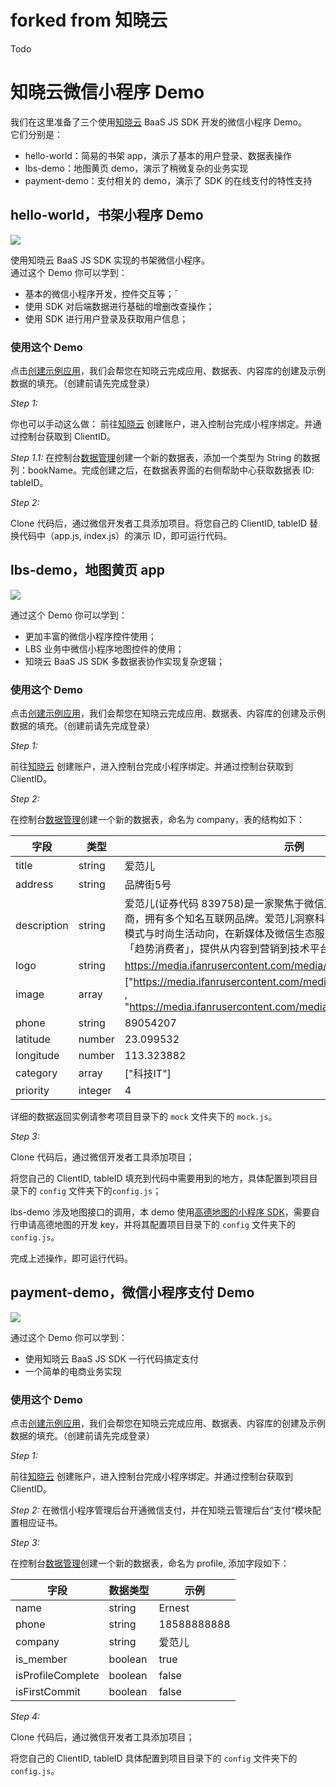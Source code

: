 # forked from 知晓云 
Todo

# 知晓云微信小程序 Demo

我们在这里准备了三个使用[知晓云](https://cloud.minapp.com) BaaS JS SDK 开发的微信小程序 Demo。  
它们分别是：

- hello-world：简易的书架 app，演示了基本的用户登录、数据表操作
- lbs-demo：地图黄页 demo，演示了稍微复杂的业务实现
- payment-demo：支付相关的 demo，演示了 SDK 的在线支付的特性支持


## hello-world，书架小程序 Demo

![](assets/hello-world.png)

使用知晓云 BaaS JS SDK 实现的书架微信小程序。  
通过这个 Demo 你可以学到：

- 基本的微信小程序开发，控件交互等；¯
- 使用 SDK 对后端数据进行基础的增删改查操作；
- 使用 SDK 进行用户登录及获取用户信息；


### 使用这个 Demo

点击<a href="https://cloud.minapp.com/dashboard/?demo=bookshelf-demo" target="_blank">创建示例应用</a>，我们会帮您在知晓云完成应用、数据表、内容库的创建及示例数据的填充。（创建前请先完成登录）

*Step 1:*

你也可以手动这么做：
前往[知晓云](https://cloud.minapp.com) 创建账户，进入控制台完成小程序绑定。并通过控制台获取到 ClientID。

*Step 1.1:*
在控制台[数据管理](https://cloud.minapp.com/hydrogen/flex/schema/)创建一个新的数据表，添加一个类型为 String 的数据列：bookName。完成创建之后，在数据表界面的右侧帮助中心获取数据表 ID: tableID。

*Step 2:*

Clone 代码后，通过微信开发者工具添加项目。将您自己的 ClientID, tableID 替换代码中（app.js, index.js）的演示 ID，即可运行代码。

## lbs-demo，地图黄页 app

![](assets/lbs-demo.png)

通过这个 Demo 你可以学到：

- 更加丰富的微信小程序控件使用；
- LBS 业务中微信小程序地图控件的使用；
- 知晓云 BaaS JS SDK 多数据表协作实现复杂逻辑；


### 使用这个 Demo

点击<a href="https://cloud.minapp.com/dashboard/?demo=lbs-demo" target="_blank">创建示例应用</a>，我们会帮您在知晓云完成应用、数据表、内容库的创建及示例数据的填充。（创建前请先完成登录）

*Step 1:*

前往[知晓云](https://cloud.minapp.com) 创建账户，进入控制台完成小程序绑定。并通过控制台获取到 ClientID。

*Step 2:*

在控制台[数据管理](https://cloud.minapp.com/hydrogen/flex/schema/)创建一个新的数据表，命名为 company，表的结构如下：

字段 | 类型 | 示例
--- | --- | ---
title | string | 爱范儿
address | string | 品牌街5号
description | string | 爱范儿(证券代码 839758)是一家聚焦于微信及移动互联网生态的 综合服务商，拥有多个知名互联网品牌。爱范儿洞察科技及互联网趋势，关注新消费模式与时尚生活动向，在新媒体及微信生态服务领域深度布局，连接海量「趋势消费者」，提供从内容到营销到技术平台的一体化微信生态解决方案
logo | string | https://media.ifanrusercontent.com/media/tit/atGxbqTGjzYkQOER.jpgd
image | array | ["https://media.ifanrusercontent.com/media/tit/TyjAFWdpYzvklnEn.jpg" , "https://media.ifanrusercontent.com/media/tit/OnKDjKhqzlXDzoFu.jpg"]
phone | string | 89054207
latitude | number | 23.099532
longitude | number | 113.323882
category | array | ["科技IT"]
priority | integer | 4

详细的数据返回实例请参考项目目录下的 ``mock`` 文件夹下的 ``mock.js``。

*Step 3:*

Clone 代码后，通过微信开发者工具添加项目；

将您自己的 ClientID, tableID 填充到代码中需要用到的地方，具体配置到项目目录下的 ``config`` 文件夹下的``config.js``；

lbs-demo 涉及地图接口的调用，本 demo 使用[高德地图的小程序 SDK](https://lbs.amap.com/api/wx/gettingstarted)，需要自行申请高德地图的开发 key，并将其配置项目目录下的 ``config`` 文件夹下的``config.js``。

完成上述操作，即可运行代码。

## payment-demo，微信小程序支付 Demo

![](assets/payment-demo.png)

通过这个 Demo 你可以学到：

- 使用知晓云 BaaS JS SDK 一行代码搞定支付
- 一个简单的电商业务实现


### 使用这个 Demo

点击<a href="https://cloud.minapp.com/dashboard/?demo=payment-demo" target="_blank">创建示例应用</a>，我们会帮您在知晓云完成应用、数据表、内容库的创建及示例数据的填充。（创建前请先完成登录）

*Step 1:*

前往[知晓云](https://cloud.minapp.com) 创建账户，进入控制台完成小程序绑定。并通过控制台获取到 ClientID。

*Step 2:*
在微信小程序管理后台开通微信支付，并在知晓云管理后台“支付“模块配置相应证书。

*Step 3:*

在控制台[数据管理](https://cloud.minapp.com/hydrogen/flex/schema/)创建一个新的数据表，命名为 profile, 添加字段如下：

字段 | 数据类型 | 示例
--- | --- | ---
name | string | Ernest
phone | string | 18588888888
company | string | 爱范儿
is_member | boolean | true
isProfileComplete | boolean | false
isFirstCommit | boolean | false

*Step 4:*

Clone 代码后，通过微信开发者工具添加项目；

将您自己的 ClientID, tableID 具体配置到项目目录下的 ``config`` 文件夹下的``config.js``。
